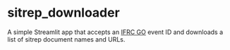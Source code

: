 # sitrep_downloader

A simple Streamlit app that accepts an [IFRC GO](go.ifrc.org) event ID and downloads a list of sitrep document names and URLs.